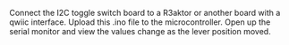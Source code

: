 Connect the I2C toggle switch board to a R3aktor or another board with a qwiic interface.
Upload this .ino file to the microcontroller.
Open up the serial monitor and view the values change as the lever position moved.